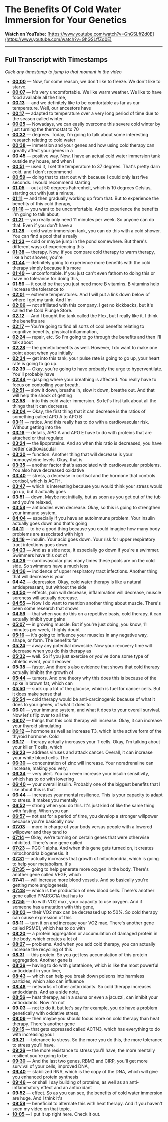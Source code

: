 # The Benefits Of Cold Water Immersion for Your Genetics

**Watch on YouTube:** [https://www.youtube.com/watch?v=GhGSLffZd0E](https://www.youtube.com/watch?v=GhGSLffZd0E)

---

## Full Transcript with Timestamps

*Click any timestamp to jump to that moment in the video*

- **[00:00](https://www.youtube.com/watch?v=GhGSLffZd0E&t=0s)** — Now, for some reason, we don't like to freeze. We don't like to starve.
- **[00:07](https://www.youtube.com/watch?v=GhGSLffZd0E&t=7s)** — It's very uncomfortable. We like warm weather. We like to have food available all the time,
- **[00:13](https://www.youtube.com/watch?v=GhGSLffZd0E&t=13s)** — and we definitely like to be comfortable as far as our temperature. Well, our ancestors have
- **[00:17](https://www.youtube.com/watch?v=GhGSLffZd0E&t=17s)** — adapted to temperature over a very long period of time due to the season called winter.
- **[00:25](https://www.youtube.com/watch?v=GhGSLffZd0E&t=25s)** — Nowadays, we can easily overcome this severe cold winter by just turning the thermostat to 70
- **[00:32](https://www.youtube.com/watch?v=GhGSLffZd0E&t=32s)** — degrees. Today, I'm going to talk about some interesting research relating to cold water
- **[00:38](https://www.youtube.com/watch?v=GhGSLffZd0E&t=38s)** — immersion and your genes and how using cold therapy can greatly affect your genes in a
- **[00:45](https://www.youtube.com/watch?v=GhGSLffZd0E&t=45s)** — positive way. Now, I have an actual cold water immersion tank outside my house, and when I
- **[00:51](https://www.youtube.com/watch?v=GhGSLffZd0E&t=51s)** — used it, I set the temperature to 37 degrees. That's pretty darn cold, and I don't recommend
- **[00:59](https://www.youtube.com/watch?v=GhGSLffZd0E&t=59s)** — doing that to start out with because I could only last five seconds. I would recommend starting
- **[01:05](https://www.youtube.com/watch?v=GhGSLffZd0E&t=65s)** — out at 50 degrees Fahrenheit, which is 10 degrees Celsius, starting out with just a minute,
- **[01:11](https://www.youtube.com/watch?v=GhGSLffZd0E&t=71s)** — and then gradually working up from that. But to experience the benefits of this cold therapy,
- **[01:16](https://www.youtube.com/watch?v=GhGSLffZd0E&t=76s)** — you want to be uncomfortable. And to experience the benefits I'm going to talk about,
- **[01:21](https://www.youtube.com/watch?v=GhGSLffZd0E&t=81s)** — you really only need 11 minutes per week. So anyone can do that. Even if you don't have a
- **[01:28](https://www.youtube.com/watch?v=GhGSLffZd0E&t=88s)** — cold water immersion tank, you can do this with a cold shower. You can find a pool that's really
- **[01:33](https://www.youtube.com/watch?v=GhGSLffZd0E&t=93s)** — cold or maybe jump in the pond somewhere. But there's different ways of experiencing this
- **[01:38](https://www.youtube.com/watch?v=GhGSLffZd0E&t=98s)** — therapy. Now, if you compare cold therapy to warm therapy, like a hot shower, you're
- **[01:44](https://www.youtube.com/watch?v=GhGSLffZd0E&t=104s)** — definitely going to experience more benefits with the cold therapy simply because it's more
- **[01:49](https://www.youtube.com/watch?v=GhGSLffZd0E&t=109s)** — uncomfortable. If you just can't even fathom to doing this or have no tolerance for doing this,
- **[01:56](https://www.youtube.com/watch?v=GhGSLffZd0E&t=116s)** — it could be that you just need more B vitamins. B vitamins help increase the tolerance to
- **[02:01](https://www.youtube.com/watch?v=GhGSLffZd0E&t=121s)** — extreme temperatures. And I will put a link down below of where I got my tank. And I'm
- **[02:06](https://www.youtube.com/watch?v=GhGSLffZd0E&t=126s)** — not affiliated with this company. I get no kickbacks, but it's called the Cold Plunge Store.
- **[02:12](https://www.youtube.com/watch?v=GhGSLffZd0E&t=132s)** — And I bought the tank called the Flex, but I really like it. I think the benefits are
- **[02:17](https://www.youtube.com/watch?v=GhGSLffZd0E&t=137s)** — You're going to find all sorts of cool benefits relating to cognitive benefits, physical inflammation,
- **[02:24](https://www.youtube.com/watch?v=GhGSLffZd0E&t=144s)** — repair, etc. So I'm going to go through the benefits and then I'll talk about
- **[02:28](https://www.youtube.com/watch?v=GhGSLffZd0E&t=148s)** — the genetic benefits as well. However, I do want to make one point about when you initially
- **[02:34](https://www.youtube.com/watch?v=GhGSLffZd0E&t=154s)** — get into this tank, your pulse rate is going to go up, your heart rate is going to go up.
- **[02:39](https://www.youtube.com/watch?v=GhGSLffZd0E&t=159s)** — Okay, you're going to have probably the urge to hyperventilate. You'll probably have
- **[02:44](https://www.youtube.com/watch?v=GhGSLffZd0E&t=164s)** — gasping where your breathing is affected. You really have to focus on controlling your breath,
- **[02:51](https://www.youtube.com/watch?v=GhGSLffZd0E&t=171s)** — slow it down, breathe in, slow it down, breathe out. And that will help the shock of getting
- **[02:58](https://www.youtube.com/watch?v=GhGSLffZd0E&t=178s)** — into this cold water immersion. So let's first talk about all the things that it can decrease.
- **[03:04](https://www.youtube.com/watch?v=GhGSLffZd0E&t=184s)** — Okay, the first thing that it can decrease is the ratios of something called APO A to APO B
- **[03:11](https://www.youtube.com/watch?v=GhGSLffZd0E&t=191s)** — ratios. And this really has to do with a cardiovascular risk. Without getting into the
- **[03:16](https://www.youtube.com/watch?v=GhGSLffZd0E&t=196s)** — details, APO A and APO E have to do with proteins that are attached or that regulate
- **[03:24](https://www.youtube.com/watch?v=GhGSLffZd0E&t=204s)** — the lipoproteins. And so when this ratio is decreased, you have better cardiovascular
- **[03:30](https://www.youtube.com/watch?v=GhGSLffZd0E&t=210s)** — function. Another thing that will decrease is your homocysteine levels. Okay, that is
- **[03:35](https://www.youtube.com/watch?v=GhGSLffZd0E&t=215s)** — another factor that's associated with cardiovascular problems. You also have decreased oxidative
- **[03:40](https://www.youtube.com/watch?v=GhGSLffZd0E&t=220s)** — stress, a decrease in cortisol and the hormone that controls cortisol, which is ACTH,
- **[03:47](https://www.youtube.com/watch?v=GhGSLffZd0E&t=227s)** — which is interesting because you would think your stress would go up, but it actually goes
- **[03:51](https://www.youtube.com/watch?v=GhGSLffZd0E&t=231s)** — down. Maybe not initially, but as soon as you get out of the tub and you're relaxed,
- **[03:58](https://www.youtube.com/watch?v=GhGSLffZd0E&t=238s)** — antibodies even decrease. Okay, so this is going to strengthen your immune system,
- **[04:04](https://www.youtube.com/watch?v=GhGSLffZd0E&t=244s)** — especially if you have an autoimmune problem. Your insulin actually goes down and that's going
- **[04:11](https://www.youtube.com/watch?v=GhGSLffZd0E&t=251s)** — to be a good thing because you could imagine how many body problems are associated with high
- **[04:16](https://www.youtube.com/watch?v=GhGSLffZd0E&t=256s)** — insulin. Your acid goes down. Your risk for upper respiratory tract infections goes down.
- **[04:23](https://www.youtube.com/watch?v=GhGSLffZd0E&t=263s)** — And as a side note, it especially go down if you're a swimmer. Swimmers have this out of
- **[04:29](https://www.youtube.com/watch?v=GhGSLffZd0E&t=269s)** — cardiovascular plus many times these pools are on the cold side. So swimmers have a much less
- **[04:36](https://www.youtube.com/watch?v=GhGSLffZd0E&t=276s)** — incidence of upper respiratory tract infections. Another thing that will decrease is your
- **[04:42](https://www.youtube.com/watch?v=GhGSLffZd0E&t=282s)** — depression. Okay, cold water therapy is like a natural antidepressant, but without the side
- **[04:50](https://www.youtube.com/watch?v=GhGSLffZd0E&t=290s)** — effects, pain will decrease, inflammation will decrease, muscle soreness will actually decrease.
- **[04:55](https://www.youtube.com/watch?v=GhGSLffZd0E&t=295s)** — Now I do want to mention another thing about muscle. There's been some research that shows
- **[04:59](https://www.youtube.com/watch?v=GhGSLffZd0E&t=299s)** — that when you do this on a repetitive basis, cold therapy, it can actually inhibit your gains
- **[05:07](https://www.youtube.com/watch?v=GhGSLffZd0E&t=307s)** — in growing muscle. But if you're just doing, you know, 11 minutes per week, I highly doubt
- **[05:16](https://www.youtube.com/watch?v=GhGSLffZd0E&t=316s)** — it's going to influence your muscles in any negative way, shape, or form. The benefits far
- **[05:24](https://www.youtube.com/watch?v=GhGSLffZd0E&t=324s)** — away any potential downside. Now your recovery time will decrease when you do this therapy as
- **[05:32](https://www.youtube.com/watch?v=GhGSLffZd0E&t=332s)** — well. So if you just exercise or you've done some type of athletic event, you'll recover
- **[05:38](https://www.youtube.com/watch?v=GhGSLffZd0E&t=338s)** — faster. And there's also evidence that shows that cold therapy actually inhibits the growth of
- **[05:44](https://www.youtube.com/watch?v=GhGSLffZd0E&t=344s)** — tumors. And one theory why this does this is because of the spike in brown fat, which can
- **[05:50](https://www.youtube.com/watch?v=GhGSLffZd0E&t=350s)** — suck up a lot of the glucose, which is fuel for cancer cells. But it does make sense that
- **[05:54](https://www.youtube.com/watch?v=GhGSLffZd0E&t=354s)** — cold therapy would be anti-carcinogenic because of what it does to your genes, of what it does to
- **[06:01](https://www.youtube.com/watch?v=GhGSLffZd0E&t=361s)** — your immune system, and what it does to your overall survival. Now let's flip over to all the
- **[06:07](https://www.youtube.com/watch?v=GhGSLffZd0E&t=367s)** — things that this cold therapy will increase. Okay, it can increase your thyroid stimulating
- **[06:12](https://www.youtube.com/watch?v=GhGSLffZd0E&t=372s)** — hormone as well as increase T3, which is the active form of the thyroid hormone. Cold
- **[06:17](https://www.youtube.com/watch?v=GhGSLffZd0E&t=377s)** — therapy actually increases your T cells. Okay, I'm talking about your killer T cells, which
- **[06:23](https://www.youtube.com/watch?v=GhGSLffZd0E&t=383s)** — address viruses and attack cancer. Overall, it can increase your white blood cells. The
- **[06:30](https://www.youtube.com/watch?v=GhGSLffZd0E&t=390s)** — concentration of zinc will increase. Your noradrenaline can increase, making you very,
- **[06:34](https://www.youtube.com/watch?v=GhGSLffZd0E&t=394s)** — very alert. You can even increase your insulin sensitivity, which has to do with lowering
- **[06:40](https://www.youtube.com/watch?v=GhGSLffZd0E&t=400s)** — your overall insulin. Probably one of the biggest benefits that I like about this is that
- **[06:44](https://www.youtube.com/watch?v=GhGSLffZd0E&t=404s)** — increases your mental resilience. This is your capacity to adapt to stress. It makes you mentally
- **[06:52](https://www.youtube.com/watch?v=GhGSLffZd0E&t=412s)** — strong when you do this. It's just kind of like the same thing with fasting. When you can
- **[06:57](https://www.youtube.com/watch?v=GhGSLffZd0E&t=417s)** — not eat for a period of time, you develop a stronger willpower because you're basically now
- **[07:03](https://www.youtube.com/watch?v=GhGSLffZd0E&t=423s)** — more in charge of your body versus people with a lowered willpower and they tend to
- **[07:14](https://www.youtube.com/watch?v=GhGSLffZd0E&t=434s)** — Okay, we're turning on certain genes that were otherwise inhibited. There's one gene called
- **[07:23](https://www.youtube.com/watch?v=GhGSLffZd0E&t=443s)** — PGC-1 alpha. And when this gene gets turned on, it creates mitochondria biogenesis. It
- **[07:31](https://www.youtube.com/watch?v=GhGSLffZd0E&t=451s)** — actually increases that growth of mitochondria, which is going to help your metabolism. It's
- **[07:35](https://www.youtube.com/watch?v=GhGSLffZd0E&t=455s)** — going to help generate more oxygen in the body. There's another gene called VEGF, which
- **[07:41](https://www.youtube.com/watch?v=GhGSLffZd0E&t=461s)** — will increase more blood vessels. And so basically you're getting more angiogenesis,
- **[07:48](https://www.youtube.com/watch?v=GhGSLffZd0E&t=468s)** — which is the production of new blood cells. There's another gene called PPARGC1A that has to
- **[07:55](https://www.youtube.com/watch?v=GhGSLffZd0E&t=475s)** — do with VO2 max, your capacity to use oxygen. And if someone has a mutation with this gene,
- **[08:03](https://www.youtube.com/watch?v=GhGSLffZd0E&t=483s)** — their VO2 max can be decreased up to 50%. So cold therapy can cause expression of this
- **[08:11](https://www.youtube.com/watch?v=GhGSLffZd0E&t=491s)** — turn it on and increase your VO2 max. There's another gene called PSME1, which has to do with
- **[08:20](https://www.youtube.com/watch?v=GhGSLffZd0E&t=500s)** — a protein aggregation or accumulation of damaged protein in the body, which creates a lot of
- **[08:27](https://www.youtube.com/watch?v=GhGSLffZd0E&t=507s)** — problems. And when you add cold therapy, you can actually increase the recycling of this
- **[08:31](https://www.youtube.com/watch?v=GhGSLffZd0E&t=511s)** — this protein. So you get less accumulation of this protein aggregation. Another gene is
- **[08:36](https://www.youtube.com/watch?v=GhGSLffZd0E&t=516s)** — having to do with glutathione, which is like the most powerful antioxidant in your liver,
- **[08:43](https://www.youtube.com/watch?v=GhGSLffZd0E&t=523s)** — which can help you break down poisons into harmless particles, which also can influence
- **[08:48](https://www.youtube.com/watch?v=GhGSLffZd0E&t=528s)** — networks of other antioxidants. So cold therapy increases antioxidants. And as a side note,
- **[08:56](https://www.youtube.com/watch?v=GhGSLffZd0E&t=536s)** — heat therapy, as in a sauna or even a jacuzzi, can inhibit your antioxidants. Now I'm not
- **[09:03](https://www.youtube.com/watch?v=GhGSLffZd0E&t=543s)** — not to do it, but let's say for example, you do have a problem genetically with oxidative stress,
- **[09:09](https://www.youtube.com/watch?v=GhGSLffZd0E&t=549s)** — then maybe you should focus more on cold therapy than heat therapy. There's another gene
- **[09:15](https://www.youtube.com/watch?v=GhGSLffZd0E&t=555s)** — that gets expressed called ACTN3, which has everything to do with increasing your
- **[09:21](https://www.youtube.com/watch?v=GhGSLffZd0E&t=561s)** — tolerance to stress. So the more you do this, the more tolerance to stress you'll have,
- **[09:26](https://www.youtube.com/watch?v=GhGSLffZd0E&t=566s)** — the more resistance to stress you'll have, the more mentally resilient you're going to be.
- **[09:30](https://www.youtube.com/watch?v=GhGSLffZd0E&t=570s)** — And the last two genes, RBM3 and CIRP, you'll get more survival of your cells, improved DNA,
- **[09:40](https://www.youtube.com/watch?v=GhGSLffZd0E&t=580s)** — stabilized RNA, which is the copy of the DNA, which will give you enhanced protein synthesis
- **[09:46](https://www.youtube.com/watch?v=GhGSLffZd0E&t=586s)** — or shall I say building of proteins, as well as an anti-inflammatory effect and an antioxidant
- **[09:52](https://www.youtube.com/watch?v=GhGSLffZd0E&t=592s)** — effect. So as you can see, the benefits of cold water immersion are huge. And I think it's
- **[09:59](https://www.youtube.com/watch?v=GhGSLffZd0E&t=599s)** — beneficial to alternate this with heat therapy. And if you haven't seen my video on that topic,
- **[10:05](https://www.youtube.com/watch?v=GhGSLffZd0E&t=605s)** — I put it up right here. Check it out.
